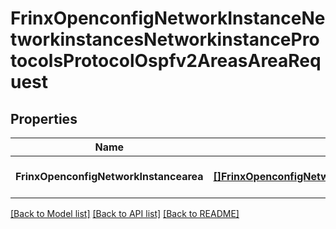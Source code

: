 # FrinxOpenconfigNetworkInstanceNetworkinstancesNetworkinstanceProtocolsProtocolOspfv2AreasAreaRequest

## Properties
Name | Type | Description | Notes
------------ | ------------- | ------------- | -------------
**FrinxOpenconfigNetworkInstancearea** | [**[]FrinxOpenconfigNetworkInstanceNetworkinstancesNetworkinstanceProtocolsProtocolOspfv2AreasArea**](frinx.openconfig.network.instance.networkinstances.networkinstance.protocols.protocol.ospfv2.areas.Area.md) |  | [optional] [default to null]

[[Back to Model list]](../README.md#documentation-for-models) [[Back to API list]](../README.md#documentation-for-api-endpoints) [[Back to README]](../README.md)


